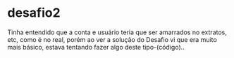 # desafio2
Tinha entendido que a conta e usuário teria que ser amarrados no extratos, etc, como é no real, porém ao ver a solução do Desafio vi que era muito mais básico, estava tentando fazer algo deste tipo-(código)..
